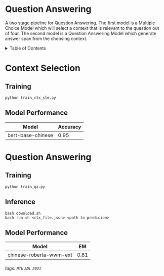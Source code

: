 # Question Answering

A two stage pipeline for Question Answering. 
The first model is a Multiple Choice Model which will select a context that is relevant to the question out of four. 
The second model is a Question Answering Model which generate answer span from the choosing context.

<!-- TABLE OF CONTENTS -->
<details>
  <summary>Table of Contents</summary>
    <li><a href="#ContextSelection">Context Selection</a></li>
    <li><a href="#Question Answering">Question Answering</a></li>
</details>

# Context Selection
## Training
```shell
python train_ctx_sle.py
```

## Model Performance
| Model             | Accuracy |
|-------------------|----------|
| bert-base-chinese | 0.95     |


# Question Answering
## Training
```shell
python train_qa.py
```

## Inference
```shell
bash download.sh
bash run.sh <ctx_file.json> <path to predicion>
```

## Model Performance

| Model                   | EM   |
|-------------------------|------|
| chinese-roberta-wwm-ext | 0.81 |

###### tags: `NTU` `ADL` `2021`
